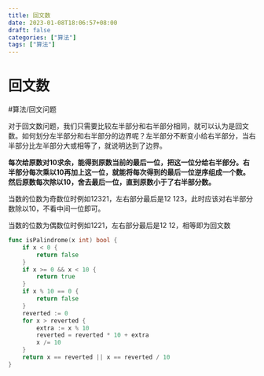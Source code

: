 ```yaml
---
title: 回文数
date: 2023-01-08T18:06:57+08:00
draft: false
categories: ["算法"]
tags: ["算法"]
---
```


# 回文数
#算法/回文问题

对于回文数问题，我们只需要比较左半部分和右半部分相同，就可以认为是回文数。如何划分左半部分和右半部分的边界呢？左半部分不断变小给右半部分，当右半部分比左半部分大或相等了，就说明达到了边界。

**每次给原数对10求余，能得到原数当前的最后一位，把这一位分给右半部分。右半部分每次乘以10再加上这一位，就能将每次得到的最后一位逆序组成一个数。然后原数每次除以10，舍去最后一位，直到原数小于了右半部分数。**

当数的位数为奇数位时例如12321，左右部分最后是12 123，此时应该对右半部分数除以10，不看中间一位即可。

当数的位数为偶数位时例如1221，左右部分最后是12 12，相等即为回文数

```go
func isPalindrome(x int) bool {
    if x < 0 {
        return false
    }
    if x >= 0 && x < 10 {
        return true
    }
    if x % 10 == 0 {
        return false
    }
    reverted := 0
    for x > reverted {
        extra := x % 10
        reverted = reverted * 10 + extra
        x /= 10
    }
    return x == reverted || x == reverted / 10
}
```